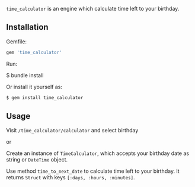 `time_calculator` is an engine which calculate time left to your birthday.

## Installation

Gemfile:

```ruby
gem 'time_calculator'
```

Run:

  $ bundle install

Or install it yourself as:
```bash
$ gem install time_calculator
```

## Usage

Visit `/time_calculator/calculator` and select birthday

or 

Create an instance of `TimeCalculator`, which accepts your birthday date as string or `DateTime` object.

Use method `time_to_next_date` to calculate time left to your birthday. It returns `Struct` with keys `[:days, :hours, :minutes]`.

